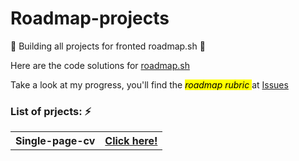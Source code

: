 # Roadmap-projects

🚧 Building all projects for fronted roadmap.sh 🚧

Here are the code solutions for <a href="https://roadmap.sh/projects/single-page-cv">roadmap.sh</a>

Take a look at my progress, you'll find the <mark>_roadmap rubric_ </mark> at <a href="https://github.com/jtoledom1/Roadmap-projects/issues">Issues</a>

### List of prjects: ⚡️

<table>
    <tr>
        <th>Single-page-cv</th>
        <th><a href="https://jtoledom1.github.io/Roadmap-projects/Single-Page-CV/">Click here!</a></th>
    </tr>
</table>
